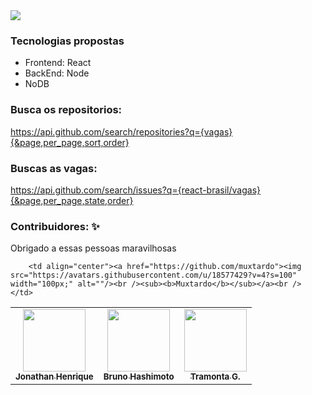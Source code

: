 <img src="https://i.imgur.com/OFhvhGa.png" />

### Tecnologias propostas
- Frontend: React 
- BackEnd: Node
- NoDB

### Busca os repositorios:

https://api.github.com/search/repositories?q={vagas}{&page,per_page,sort,order}

### Buscas as vagas:

https://api.github.com/search/issues?q={react-brasil/vagas}{&page,per_page,state,order}

### Contribuidores: ✨

Obrigado a essas pessoas maravilhosas
<table>
  <tr>
    <td align="center"><a href="https://github.com/jhowbhz"><img src="https://avatars.githubusercontent.com/u/31408451?v=4?s=100" width="100px;" alt=""/><br /><sub><b>Jonathan Henrique</b></sub></a><br />
    </td>
    <td align="center"><a href="https://github.com/bruno-hashimoto"><img src="https://avatars.githubusercontent.com/u/15908424?v=4?s=100" width="100px;" alt=""/><br /><sub><b>Bruno Hashimoto</b></sub></a><br />
    </td>
    <td align="center"><a href="https://github.com/TramontaG"><img src="https://avatars.githubusercontent.com/u/58482342?v=4?s=100" width="100px;" alt=""/><br /><sub><b>Tramonta G.</b></sub></a><br />
    </td>
		
		<td align="center"><a href="https://github.com/muxtardo"><img src="https://avatars.githubusercontent.com/u/18577429?v=4?s=100" width="100px;" alt=""/><br /><sub><b>Muxtardo</b></sub></a><br />
    </td>
  </tr>
</table>

